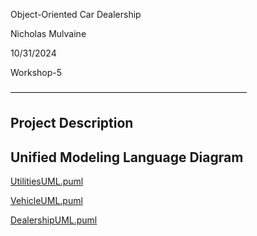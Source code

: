 Object-Oriented Car Dealership

Nicholas Mulvaine

10/31/2024

Workshop-5

———————————————————————————
## Project Description ##



## Unified Modeling Language Diagram ##

[UtilitiesUML.puml](UtilitiesUML.puml)

[VehicleUML.puml](VehicleUML.puml)

[DealershipUML.puml](DealershipUML.puml)